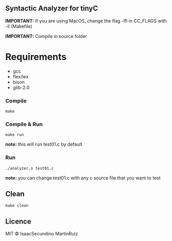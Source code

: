## Syntactic Analyzer for tinyC

**IMPORTANT:** If you are using MacOS, change the flag -lfl in CC_FLAGS with -ll  (Makefile)

**IMPORTANT:** Compile in source folder

# Requirements
 - gcc
 - flex/lex
 - bison
 - glib-2.0

### Compile

```
make
```

### Compile & Run

```
make run
```
**note:** this will run test01.c by default

### Run

```
./analyzer.o test01.c
```
**note:** you can change test01.c with any c source file that you want to test

## Clean

```
make clean
```

## Licence
MIT &copy; IsaacSecundino MartinRuiz
